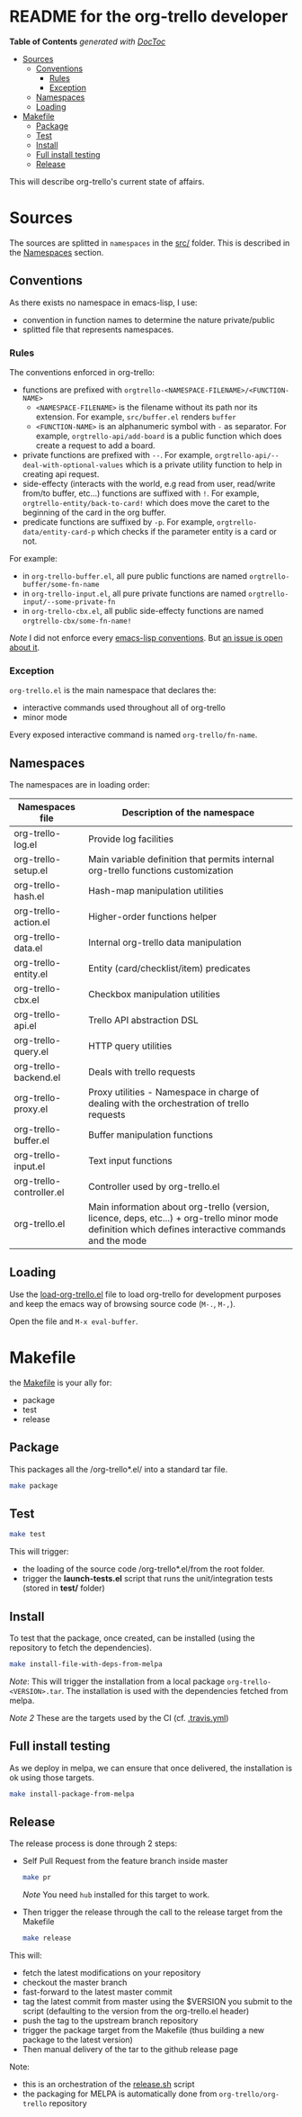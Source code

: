 README for the org-trello developer
===================================

<!-- START doctoc generated TOC please keep comment here to allow auto update -->
<!-- DON'T EDIT THIS SECTION, INSTEAD RE-RUN doctoc TO UPDATE -->
**Table of Contents**  *generated with [DocToc](http://doctoc.herokuapp.com/)*

- [Sources](#sources)
	- [Conventions](#conventions)
		- [Rules](#rules)
		- [Exception](#exception)
	- [Namespaces](#namespaces)
	- [Loading](#loading)
- [Makefile](#makefile)
	- [Package](#package)
	- [Test](#test)
	- [Install](#install)
	- [Full install testing](#full-install-testing)
	- [Release](#release)

<!-- END doctoc generated TOC please keep comment here to allow auto update -->

This will describe org-trello's current state of affairs.

# Sources

The sources are splitted in `namespaces` in the [src/](./src/) folder.
This is described in the [Namespaces](#namespaces) section.

## Conventions

As there exists no namespace in emacs-lisp, I use:
- convention in function names to determine the nature private/public
- splitted file that represents namespaces.

### Rules

The conventions enforced in org-trello:

- functions are prefixed with `orgtrello-<NAMESPACE-FILENAME>/<FUNCTION-NAME>`
  - `<NAMESPACE-FILENAME>` is the filename without its path nor its extension. For example, `src/buffer.el` renders `buffer`
  - `<FUNCTION-NAME>` is an alphanumeric symbol with `-` as separator. For example, `orgtrello-api/add-board` is a public function which does create a request to add a board.
- private functions are prefixed with `--`. For example, `orgtrello-api/--deal-with-optional-values` which is a private utility function to help in creating api request.
- side-effecty (interacts with the world, e.g read from user, read/write from/to buffer, etc...) functions are suffixed with `!`. For example, `orgtrello-entity/back-to-card!` which does move the caret to the beginning of the card in the org buffer.
- predicate functions are suffixed by `-p`. For example, `orgtrello-data/entity-card-p` which checks if the parameter entity is a card or not.

For example:
- in `org-trello-buffer.el`, all pure public functions are named `orgtrello-buffer/some-fn-name`
- in `org-trello-input.el`, all pure private functions are named `orgtrello-input/--some-private-fn`
- in `org-trello-cbx.el`, all public side-effecty functions are named `orgtrello-cbx/some-fn-name!`

*Note* I did not enforce every [emacs-lisp conventions](https://www.gnu.org/software/emacs/manual/html_node/elisp/Coding-Conventions.html).
But [an issue is open about it](https://github.com/org-trello/org-trello/issues/238).

### Exception

`org-trello.el` is the main namespace that declares the:
- interactive commands used throughout all of org-trello
- minor mode

Every exposed interactive command is named `org-trello/fn-name`.

## Namespaces

The namespaces are in loading order:

Namespaces file              | Description of the namespace
-----------------------------|------------------------------------------------------------------------
org-trello-log.el            | Provide log facilities
org-trello-setup.el          | Main variable definition that permits internal org-trello functions customization
org-trello-hash.el           | Hash-map manipulation utilities
org-trello-action.el         | Higher-order functions helper
org-trello-data.el           | Internal org-trello data manipulation
org-trello-entity.el         | Entity (card/checklist/item) predicates
org-trello-cbx.el            | Checkbox manipulation utilities
org-trello-api.el            | Trello API abstraction DSL
org-trello-query.el          | HTTP query utilities
org-trello-backend.el        | Deals with trello requests
org-trello-proxy.el          | Proxy utilities - Namespace in charge of dealing with the orchestration of trello requests
org-trello-buffer.el         | Buffer manipulation functions
org-trello-input.el          | Text input functions
org-trello-controller.el     | Controller used by org-trello.el
org-trello.el                | Main information about org-trello (version, licence, deps, etc...) + org-trello minor mode definition which defines interactive commands and the mode

## Loading

Use the [load-org-trello.el](./load-org-trello.el) file to load org-trello for development purposes and keep the emacs way of browsing source code (`M-.`, `M-,`).

Open the file and `M-x eval-buffer`.

# Makefile

the [Makefile](./Makefile) is your ally for:
- package
- test
- release

## Package

This packages all the /org-trello*.el/ into a standard tar file.

```sh
make package
```

## Test

```sh
make test
```

This will trigger:
- the loading of the source code /org-trello*.el/from the root folder.
- trigger the **launch-tests.el** script that runs the unit/integration tests (stored in **test/** folder)

## Install

To test that the package, once created, can be installed (using the repository to fetch the dependencies).

```sh
make install-file-with-deps-from-melpa
```

*Note*:
This will trigger the installation from a local package `org-trello-<VERSION>.tar`.
The installation is used with the dependencies fetched from melpa.

*Note 2*
These are the targets used by the CI (cf. [.travis.yml](./.travis.yml))

## Full install testing

As we deploy in melpa, we can ensure that once delivered, the installation is ok using those targets.

```sh
make install-package-from-melpa
```

## Release

The release process is done through 2 steps:
- Self Pull Request from the feature branch inside master

    ```sh
    make pr
    ```

    *Note* You need `hub` installed for this target to work.

- Then trigger the release through the call to the release target from the Makefile

    ```sh
    make release
    ```

This will:
- fetch the latest modifications on your repository
- checkout the master branch
- fast-forward to the latest master commit
- tag the latest commit from master using the $VERSION you submit to the script (defaulting to the version from the org-trello.el header)
- push the tag to the upstream branch repository
- trigger the package target from the Makefile (thus building a new package to the latest version)
- Then manual delivery of the tar to the github release page

Note:
- this is an orchestration of the [release.sh](./release.sh) script
- the packaging for MELPA is automatically done from `org-trello/org-trello` repository
